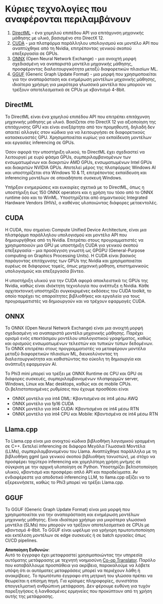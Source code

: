 <!--
CO_OP_TRANSLATOR_METADATA:
{
  "original_hash": "9841486ba4cf2590fabe609b925b00eb",
  "translation_date": "2025-05-09T08:22:28+00:00",
  "source_file": "md/01.Introduction/01/01.Understandingtech.md",
  "language_code": "el"
}
-->
# Κύριες τεχνολογίες που αναφέρονται περιλαμβάνουν

1. [DirectML](https://learn.microsoft.com/windows/ai/directml/dml?WT.mc_id=aiml-138114-kinfeylo) - ένα χαμηλού επιπέδου API για επιτάχυνση μηχανικής μάθησης με υλικό, βασισμένο στο DirectX 12.  
2. [CUDA](https://blogs.nvidia.com/blog/what-is-cuda-2/) - μια πλατφόρμα παράλληλου υπολογισμού και μοντέλο API που αναπτύχθηκε από τη Nvidia, επιτρέποντας γενικού σκοπού επεξεργασία σε GPUs.  
3. [ONNX](https://onnx.ai/) (Open Neural Network Exchange) - μια ανοιχτή μορφή σχεδιασμένη να αναπαριστά μοντέλα μηχανικής μάθησης, προσφέροντας διαλειτουργικότητα μεταξύ διαφορετικών πλαισίων ML.  
4. [GGUF](https://github.com/ggerganov/ggml/blob/master/docs/gguf.md) (Generic Graph Update Format) - μια μορφή που χρησιμοποιείται για την αναπαράσταση και ενημέρωση μοντέλων μηχανικής μάθησης, ιδιαίτερα χρήσιμη για μικρότερα γλωσσικά μοντέλα που μπορούν να τρέξουν αποτελεσματικά σε CPUs με κβαντισμό 4-8bit.

## DirectML

Το DirectML είναι ένα χαμηλού επιπέδου API που επιτρέπει επιτάχυνση μηχανικής μάθησης με υλικό. Βασίζεται στο DirectX 12 για αξιοποίηση της επιτάχυνσης GPU και είναι ανεξάρτητο από τον προμηθευτή, δηλαδή δεν απαιτεί αλλαγές στον κώδικα για να λειτουργήσει σε διαφορετικούς κατασκευαστές GPU. Χρησιμοποιείται κυρίως για εκπαίδευση μοντέλων και εργασίες inferencing σε GPUs.

Όσον αφορά την υποστήριξη υλικού, το DirectML έχει σχεδιαστεί να λειτουργεί με ευρύ φάσμα GPUs, συμπεριλαμβανομένων των ενσωματωμένων και διακριτών AMD GPUs, ενσωματωμένων Intel GPUs και διακριτών NVIDIA GPUs. Αποτελεί μέρος της πλατφόρμας Windows AI και υποστηρίζεται στα Windows 10 & 11, επιτρέποντας εκπαίδευση και inferencing μοντέλων σε οποιαδήποτε συσκευή Windows.

Υπήρξαν ενημερώσεις και ευκαιρίες σχετικά με το DirectML, όπως η υποστήριξη έως 150 ONNX operators και η χρήση του τόσο από το ONNX runtime όσο και το WinML. Υποστηρίζεται από σημαντικούς Integrated Hardware Vendors (IHVs), ο καθένας υλοποιώντας διάφορες μεταεντολές.

## CUDA

Η CUDA, που σημαίνει Compute Unified Device Architecture, είναι μια πλατφόρμα παράλληλου υπολογισμού και μοντέλο API που δημιουργήθηκε από τη Nvidia. Επιτρέπει στους προγραμματιστές να χρησιμοποιούν μια GPU με υποστήριξη CUDA για γενικού σκοπού επεξεργασία – μια προσέγγιση γνωστή ως GPGPU (General-Purpose computing on Graphics Processing Units). Η CUDA είναι βασικός παράγοντας επιτάχυνσης των GPUs της Nvidia και χρησιμοποιείται ευρέως σε διάφορους τομείς, όπως μηχανική μάθηση, επιστημονικούς υπολογισμούς και επεξεργασία βίντεο.

Η υποστήριξη υλικού για την CUDA αφορά αποκλειστικά τις GPUs της Nvidia, καθώς είναι ιδιόκτητη τεχνολογία που ανέπτυξε η Nvidia. Κάθε αρχιτεκτονική υποστηρίζει συγκεκριμένες εκδόσεις του CUDA toolkit, το οποίο παρέχει τις απαραίτητες βιβλιοθήκες και εργαλεία για τους προγραμματιστές να δημιουργούν και να τρέχουν εφαρμογές CUDA.

## ONNX

Το ONNX (Open Neural Network Exchange) είναι μια ανοιχτή μορφή σχεδιασμένη να αναπαριστά μοντέλα μηχανικής μάθησης. Παρέχει ορισμό ενός επεκτάσιμου μοντέλου υπολογιστικού γραφήματος, καθώς και ορισμούς ενσωματωμένων τελεστών και τυπικών τύπων δεδομένων. Το ONNX επιτρέπει στους προγραμματιστές να μεταφέρουν μοντέλα μεταξύ διαφορετικών πλαισίων ML, διευκολύνοντας τη διαλειτουργικότητα και καθιστώντας πιο εύκολη τη δημιουργία και ανάπτυξη εφαρμογών AI.

Το Phi3 mini μπορεί να τρέξει με ONNX Runtime σε CPU και GPU σε διάφορες συσκευές, συμπεριλαμβανομένων πλατφορμών server, Windows, Linux και Mac desktops, καθώς και σε mobile CPUs.  
Οι βελτιστοποιημένες ρυθμίσεις που έχουμε προσθέσει είναι

- ONNX μοντέλα για int4 DML: Κβαντισμένα σε int4 μέσω AWQ  
- ONNX μοντέλο για fp16 CUDA  
- ONNX μοντέλο για int4 CUDA: Κβαντισμένα σε int4 μέσω RTN  
- ONNX μοντέλο για int4 CPU και Mobile: Κβαντισμένα σε int4 μέσω RTN

## Llama.cpp

Το Llama.cpp είναι μια ανοιχτού κώδικα βιβλιοθήκη λογισμικού γραμμένη σε C++. Εκτελεί inferencing σε διάφορα Μεγάλα Γλωσσικά Μοντέλα (LLMs), συμπεριλαμβανομένου του Llama. Αναπτύχθηκε παράλληλα με τη βιβλιοθήκη ggml (μια γενικού σκοπού βιβλιοθήκη τανυστών), με στόχο να προσφέρει ταχύτερο inferencing και χαμηλότερη χρήση μνήμης σε σύγκριση με την αρχική υλοποίηση σε Python. Υποστηρίζει βελτιστοποίηση υλικού, κβαντισμό και προσφέρει απλό API και παραδείγματα. Αν ενδιαφέρεστε για αποδοτικό inferencing LLM, το llama.cpp αξίζει να το εξερευνήσετε, καθώς το Phi3 μπορεί να τρέξει Llama.cpp.

## GGUF

Το GGUF (Generic Graph Update Format) είναι μια μορφή που χρησιμοποιείται για την αναπαράσταση και ενημέρωση μοντέλων μηχανικής μάθησης. Είναι ιδιαίτερα χρήσιμο για μικρότερα γλωσσικά μοντέλα (SLMs) που μπορούν να τρέξουν αποτελεσματικά σε CPUs με κβαντισμό 4-8bit. Το GGUF είναι ωφέλιμο για γρήγορη πρωτοτυποποίηση και εκτέλεση μοντέλων σε edge συσκευές ή σε batch εργασίες όπως CI/CD pipelines.

**Αποποίηση Ευθυνών**:  
Αυτό το έγγραφο έχει μεταφραστεί χρησιμοποιώντας την υπηρεσία αυτόματης μετάφρασης με τεχνητή νοημοσύνη [Co-op Translator](https://github.com/Azure/co-op-translator). Παρόλο που καταβάλλουμε προσπάθεια για ακρίβεια, παρακαλούμε να λάβετε υπόψη ότι οι αυτόματες μεταφράσεις μπορεί να περιέχουν λάθη ή ανακρίβειες. Το πρωτότυπο έγγραφο στη μητρική του γλώσσα πρέπει να θεωρείται η επίσημη πηγή. Για κρίσιμες πληροφορίες, συνιστάται επαγγελματική ανθρώπινη μετάφραση. Δεν φέρουμε ευθύνη για τυχόν παρεξηγήσεις ή λανθασμένες ερμηνείες που προκύπτουν από τη χρήση αυτής της μετάφρασης.